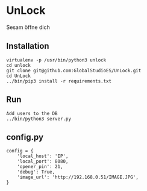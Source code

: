 # UnLock
Sesam öffne dich

## Installation

```
virtualenv -p /usr/bin/python3 unlock
cd unlock
git clone git@github.com:GlobalStudioES/UnLock.git
cd UnLock
../bin/pip3 install -r requirements.txt
```

## Run

```
Add users to the DB
../bin/python3 server.py
```


## config.py
```
config = {
    'local_host': 'IP',
    'local_port': 8080,
    'opener_pin': 21,
    'debug': True,
    'image_url': 'http://192.168.0.51/IMAGE.JPG',
}
```